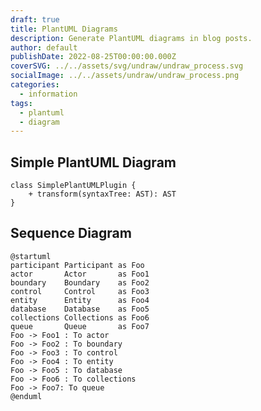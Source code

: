 ```yaml
---
draft: true
title: PlantUML Diagrams
description: Generate PlantUML diagrams in blog posts.
author: default
publishDate: 2022-08-25T00:00:00.000Z
coverSVG: ../../assets/svg/undraw/undraw_process.svg
socialImage: ../../assets/undraw/undraw_process.png
categories:
  - information
tags:
  - plantuml
  - diagram
---
```


## Simple PlantUML Diagram

```plantuml Simple Example
class SimplePlantUMLPlugin {
    + transform(syntaxTree: AST): AST
}
```

## Sequence Diagram

```plantuml Declaring participant
@startuml
participant Participant as Foo
actor       Actor       as Foo1
boundary    Boundary    as Foo2
control     Control     as Foo3
entity      Entity      as Foo4
database    Database    as Foo5
collections Collections as Foo6
queue       Queue       as Foo7
Foo -> Foo1 : To actor
Foo -> Foo2 : To boundary
Foo -> Foo3 : To control
Foo -> Foo4 : To entity
Foo -> Foo5 : To database
Foo -> Foo6 : To collections
Foo -> Foo7: To queue
@enduml
```

